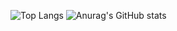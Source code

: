  
![Top Langs](https://github-readme-stats.vercel.app/api/top-langs/?username=jeeyoun-kang&layout=compact&theme=tokyonight)
![Anurag's GitHub stats](https://github-readme-stats.vercel.app/api?username=jeeyoun-kang&theme=merko&show_icons=true)
